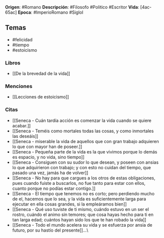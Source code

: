 **Origen**: #Romano
**Descripción**: #Filosofo #Politico #Escritor
**Vida**: [4ac-65ac] 
**Epoca**: #ImperioRomano #SigloI

## Temas
- #felicidad
- #tiempo
- #estoicismo

### Libros
- [[De la brevedad de la vida]]

### Menciones
- [[Lecciones de estoicismo]]

### Citas
- [[Seneca - Cuán tardía acción es comenzar la vida cuando se quiere acabar.]]
- [[Seneca - Teméis como mortales todas las cosas, y como inmortales las deseáis]]
- [[Seneca - miserable la vida de aquellos que con gran trabajo adquieren lo que con mayor han de poseer.]]
- [[Seneca - Pequeña parte de la vida es la que vivimos porque lo demás es espacio, y no vida, sino tiempo]]
- [[Seneca - Consiguen con su sudor lo que desean, y poseen con ansias lo que adquirieron con trabajo; y con esto no cuidan del tiempo, que pasado una vez,  jamás ha de volver]]
- [[Seneca - No hay para que cargues a los otros de estas obligaciones, pues cuando fuiste a buscarlos, no fue tanto para estar con ellos, cuanto porque no podías estar contigo.]]
- [[Seneca - El tiempo que tenemos no es corto; pero perdiendo mucho de el, hacemos que lo sea, y la vida es suficientemente larga para ejecutar en ella cosas grandes, si la empleáramos bien]]
- [[Seneca - Qué uso tuviste de ti mismo, cuándo estuvo en un ser el rostro, cuándo el animo sin temores; que cosa hayas hecho para ti en tan larga edad; cuántos hayan sido los que te han robado la vida]]
-  [[Seneca - Todo el mundo acelera su vida y se esfuerza por ansia de futuro, por su hastío del presente]]...\